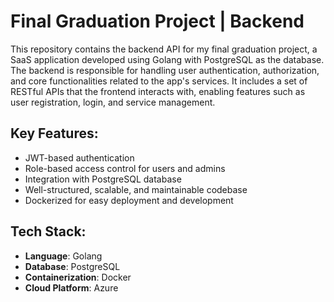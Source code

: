 # Final Graduation Project | Backend

This repository contains the backend API for my final graduation project, a SaaS application developed using Golang with PostgreSQL as the database. The backend is responsible for handling user authentication, authorization, and core functionalities related to the app's services. It includes a set of RESTful APIs that the frontend interacts with, enabling features such as user registration, login, and service management.

## Key Features:

- JWT-based authentication
- Role-based access control for users and admins
- Integration with PostgreSQL database
- Well-structured, scalable, and maintainable codebase
- Dockerized for easy deployment and development

## Tech Stack:

- **Language**: Golang
- **Database**: PostgreSQL
- **Containerization**: Docker
- **Cloud Platform**: Azure
